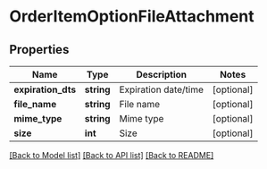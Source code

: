 # OrderItemOptionFileAttachment

## Properties
Name | Type | Description | Notes
------------ | ------------- | ------------- | -------------
**expiration_dts** | **string** | Expiration date/time | [optional] 
**file_name** | **string** | File name | [optional] 
**mime_type** | **string** | Mime type | [optional] 
**size** | **int** | Size | [optional] 

[[Back to Model list]](../README.md#documentation-for-models) [[Back to API list]](../README.md#documentation-for-api-endpoints) [[Back to README]](../README.md)


